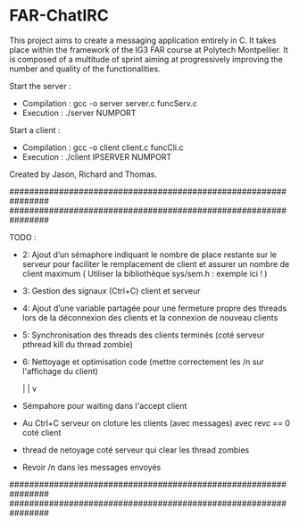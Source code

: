 
# FAR-ChatIRC

This project aims to create a messaging application entirely in C. 
It takes place within the framework of the IG3 FAR course at Polytech Montpellier.
It is composed of a multitude of sprint aiming at progressively improving the number and quality of the functionalities.

Start the server :
- Compilation : gcc -o server server.c funcServ.c
- Execution : ./server NUMPORT

Start a client :
- Compilation : gcc -o client client.c funcCli.c
- Execution : ./client IPSERVER NUMPORT

Created by Jason, Richard and Thomas.



################################################################
################################################################

TODO :
- 2: Ajout d’un sémaphore indiquant le nombre de place restante sur le serveur pour faciliter le remplacement de client et assurer un nombre de client maximum (  Utiliser la bibliothèque sys/sem.h : exemple ici ! )
- 3: Gestion des signaux (Ctrl+C) client et serveur
- 4: Ajout d’une variable partagée pour une fermeture propre des threads lors de la déconnexion des clients et la connexion de nouveau clients
- 5: Synchronisation des threads des clients terminés (coté serveur pthread kill du thread zombie)
- 6: Nettoyage et optimisation code (mettre correctement les /n sur l'affichage du client)

    |
    |
    v

- Sémpahore pour waiting dans l'accept client
- Au Ctrl+C serveur on cloture les clients (avec messages) avec revc == 0 coté client 
- thread de netoyage coté serveur qui clear les thread zombies
- Revoir /n dans les messages envoyés


################################################################
################################################################
